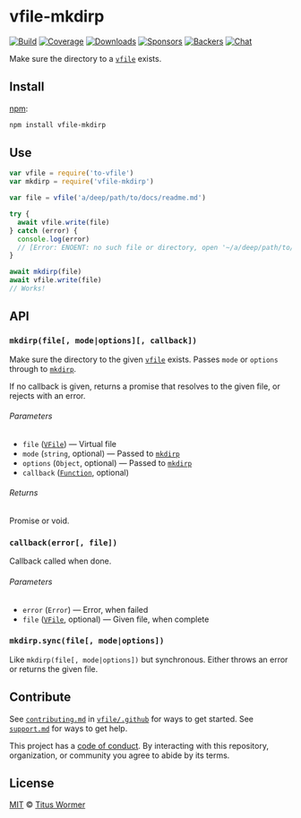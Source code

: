 # vfile-mkdirp

[![Build][build-badge]][build]
[![Coverage][coverage-badge]][coverage]
[![Downloads][downloads-badge]][downloads]
[![Sponsors][sponsors-badge]][collective]
[![Backers][backers-badge]][collective]
[![Chat][chat-badge]][chat]

Make sure the directory to a [`vfile`][vfile] exists.

## Install

[npm][]:

```sh
npm install vfile-mkdirp
```

## Use

```js
var vfile = require('to-vfile')
var mkdirp = require('vfile-mkdirp')

var file = vfile('a/deep/path/to/docs/readme.md')

try {
  await vfile.write(file)
} catch (error) {
  console.log(error)
  // [Error: ENOENT: no such file or directory, open '~/a/deep/path/to/docs/readme.md']
}

await mkdirp(file)
await vfile.write(file)
// Works!
```

## API

### `mkdirp(file[, mode|options][, callback])`

Make sure the directory to the given [`vfile`][vfile] exists.
Passes `mode` or `options` through to [`mkdirp`][mkdirp].

If no callback is given, returns a promise that resolves to the given file,
or rejects with an error.

###### Parameters

*   `file` ([`VFile`][vfile]) — Virtual file
*   `mode` (`string`, optional) — Passed to [`mkdirp`][mkdirp]
*   `options` (`Object`, optional) — Passed to [`mkdirp`][mkdirp]
*   `callback` ([`Function`][callback], optional)

###### Returns

Promise or void.

### `callback(error[, file])`

Callback called when done.

###### Parameters

*   `error` (`Error`) — Error, when failed
*   `file` ([`VFile`][vfile], optional) — Given file, when complete

### `mkdirp.sync(file[, mode|options])`

Like `mkdirp(file[, mode|options])` but synchronous.
Either throws an error or returns the given file.

## Contribute

See [`contributing.md`][contributing] in [`vfile/.github`][health] for ways to
get started.
See [`support.md`][support] for ways to get help.

This project has a [code of conduct][coc].
By interacting with this repository, organization, or community you agree to
abide by its terms.

## License

[MIT][license] © [Titus Wormer][author]

<!-- Definitions -->

[build-badge]: https://img.shields.io/travis/vfile/vfile-mkdirp.svg

[build]: https://travis-ci.org/vfile/vfile-mkdirp

[coverage-badge]: https://img.shields.io/codecov/c/github/vfile/vfile-mkdirp.svg

[coverage]: https://codecov.io/github/vfile/vfile-mkdirp

[downloads-badge]: https://img.shields.io/npm/dm/vfile-mkdirp.svg

[downloads]: https://www.npmjs.com/package/vfile-mkdirp

[sponsors-badge]: https://opencollective.com/unified/sponsors/badge.svg

[backers-badge]: https://opencollective.com/unified/backers/badge.svg

[collective]: https://opencollective.com/unified

[chat-badge]: https://img.shields.io/badge/chat-spectrum-7b16ff.svg

[chat]: https://spectrum.chat/unified/vfile

[npm]: https://docs.npmjs.com/cli/install

[contributing]: https://github.com/vfile/.github/blob/HEAD/contributing.md

[support]: https://github.com/vfile/.github/blob/HEAD/support.md

[health]: https://github.com/vfile/.github

[coc]: https://github.com/vfile/.github/blob/HEAD/code-of-conduct.md

[license]: license

[author]: https://wooorm.com

[vfile]: https://github.com/vfile/vfile

[mkdirp]: https://github.com/substack/node-mkdirp

[callback]: #callbackerror-file
